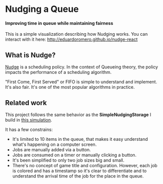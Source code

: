 # Nudging a Queue

#### Improving time in queue while maintaining fairness

This is a simple visualization describing how Nudging works. You can interact with it
here: http://eduardoromero.github.io/nudge-react

## What is Nudge?

[Nudge](https://arxiv.org/abs/2106.01492) is a scheduling policy. In the context of Queueing theory, the policy impacts
the performance of a scheduling algorithm.

"First Come, First Served" or FIFO is simple to understand and implement. It's also fair. It's one of the
most popular algorithms in practice.


## Related work

This project follows the same behavior as the **SimpleNudgingStorage** I build
in [this simulation](https://github.com/eduardoromero/QNudge).

It has a few constrains:

- It's limited to 10 items in the queue, that makes it easy understand what's happening on a computer screen.
- Jobs are manually added via a button.
- Jobs are consumed on a timer or manually clicking a button.
- It's been simplified to only two job sizes big and small.
- There's no concept of game title and configuration. However, each job is colored and has a timestamp so it's clear to
  differentiate and to understand the arrival time of the job for the place in the queue.


